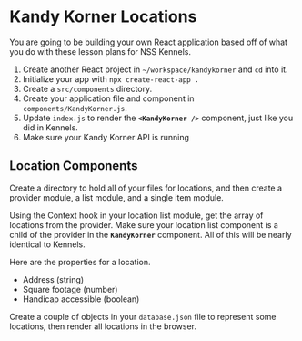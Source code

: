 # Kandy Korner Locations

You are going to be building your own React application based off of what you do with these lesson plans for NSS Kennels.

1. Create another React project in `~/workspace/kandykorner` and `cd` into it.
1. Initialize your app with `npx create-react-app .`
1. Create a `src/components` directory.
1. Create your application file and component in `components/KandyKorner.js`.
1. Update `index.js` to render the **`<KandyKorner />`** component, just like you did in Kennels.
1. Make sure your Kandy Korner API is running

## Location Components

Create a directory to hold all of your files for locations, and then create a provider module, a list module, and a single item module.

Using the Context hook in your location list module, get the array of locations from the provider. Make sure your location list component is a child of the provider in the **`KandyKorner`** component. All of this will be nearly identical to Kennels.

Here are the properties for a location.

* Address (string)
* Square footage (number)
* Handicap accessible (boolean)

Create a couple of objects in your `database.json` file to represent some locations, then render all locations in the browser.

